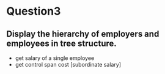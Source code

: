 # Question3
## Display the hierarchy of employers and employees in tree structure.
* get salary of a single employee
* get control span cost [subordinate salary]


